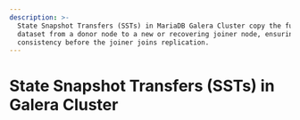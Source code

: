 ```yaml
---
description: >-
  State Snapshot Transfers (SSTs) in MariaDB Galera Cluster copy the full
  dataset from a donor node to a new or recovering joiner node, ensuring data
  consistency before the joiner joins replication.
---
```


# State Snapshot Transfers (SSTs) in Galera Cluster

